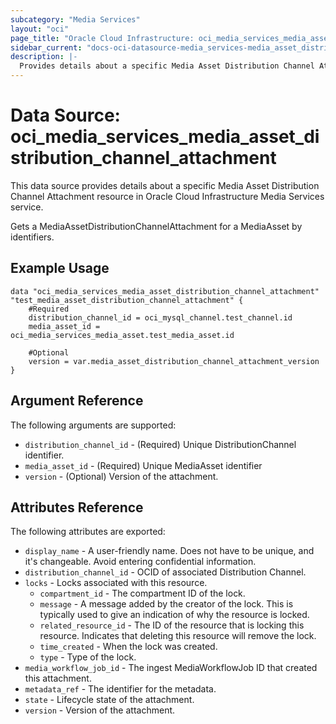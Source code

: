```yaml
---
subcategory: "Media Services"
layout: "oci"
page_title: "Oracle Cloud Infrastructure: oci_media_services_media_asset_distribution_channel_attachment"
sidebar_current: "docs-oci-datasource-media_services-media_asset_distribution_channel_attachment"
description: |-
  Provides details about a specific Media Asset Distribution Channel Attachment in Oracle Cloud Infrastructure Media Services service
---
```


# Data Source: oci_media_services_media_asset_distribution_channel_attachment
This data source provides details about a specific Media Asset Distribution Channel Attachment resource in Oracle Cloud Infrastructure Media Services service.

Gets a MediaAssetDistributionChannelAttachment for a MediaAsset by identifiers.

## Example Usage

```hcl
data "oci_media_services_media_asset_distribution_channel_attachment" "test_media_asset_distribution_channel_attachment" {
	#Required
	distribution_channel_id = oci_mysql_channel.test_channel.id
	media_asset_id = oci_media_services_media_asset.test_media_asset.id

	#Optional
	version = var.media_asset_distribution_channel_attachment_version
}
```

## Argument Reference

The following arguments are supported:

* `distribution_channel_id` - (Required) Unique DistributionChannel identifier.
* `media_asset_id` - (Required) Unique MediaAsset identifier
* `version` - (Optional) Version of the attachment.


## Attributes Reference

The following attributes are exported:

* `display_name` - A user-friendly name. Does not have to be unique, and it's changeable. Avoid entering confidential information.
* `distribution_channel_id` - OCID of associated Distribution Channel.
* `locks` - Locks associated with this resource.
	* `compartment_id` - The compartment ID of the lock.
	* `message` - A message added by the creator of the lock. This is typically used to give an indication of why the resource is locked. 
	* `related_resource_id` - The ID of the resource that is locking this resource. Indicates that deleting this resource will remove the lock. 
	* `time_created` - When the lock was created.
	* `type` - Type of the lock.
* `media_workflow_job_id` - The ingest MediaWorkflowJob ID that created this attachment.
* `metadata_ref` - The identifier for the metadata.
* `state` - Lifecycle state of the attachment.
* `version` - Version of the attachment.

